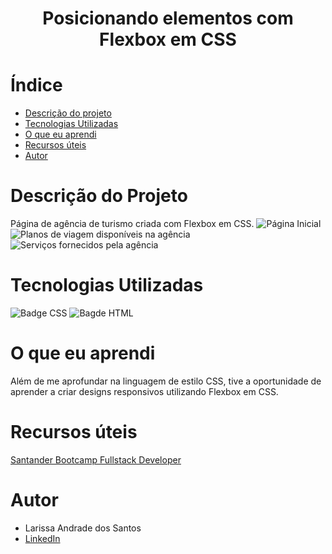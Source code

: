 <h1 align="center"> Posicionando elementos com Flexbox em CSS </h1>

# Índice

* [Descrição do projeto](#Descrição-do-projeto)
* [Tecnologias Utilizadas](#Tecnologias-utilizadas)
* [O que eu aprendi](#O-que-eu-aprendi)
* [Recursos úteis](#Recursos-úteis)
* [Autor](#Autor)

# Descrição do Projeto
Página de agência de turismo criada com Flexbox em CSS.
![Página Inicial](https://github.com/lariandradee/Projeto---Posicionando-elementos-com-Flexbox-em-CSS/assets/145397308/fc4c4b82-a11e-456a-83b0-b0c8db52dace)
![Planos de viagem disponíveis na agência](https://github.com/lariandradee/Projeto---Posicionando-elementos-com-Flexbox-em-CSS/assets/145397308/f3ff80a0-af1a-471c-b9bb-edc8809bc26f)
![Serviços fornecidos pela agência](https://github.com/lariandradee/Projeto---Posicionando-elementos-com-Flexbox-em-CSS/assets/145397308/23b10562-5618-4218-b4b2-43bb94b35f56)

# Tecnologias Utilizadas
![Badge CSS](https://img.shields.io/badge/CSS-blue)
![Bagde HTML](https://img.shields.io/badge/HTML-orange)

# O que eu aprendi
Além de me aprofundar na linguagem de estilo CSS, tive a oportunidade de aprender a criar designs responsivos utilizando Flexbox em CSS.

# Recursos úteis
[Santander Bootcamp Fullstack Developer](https://web.dio.me/track/santander-bootcamp-fullstack-developer)

# Autor
* Larissa Andrade dos Santos
* [LinkedIn](https://www.linkedin.com/in/larissa-andrade-08169b246/)
